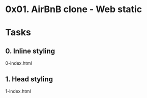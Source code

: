 # 0x01. AirBnB clone - Web static

# Tasks
## 0. Inline styling

0-index.html

## 1. Head styling 

1-index.html